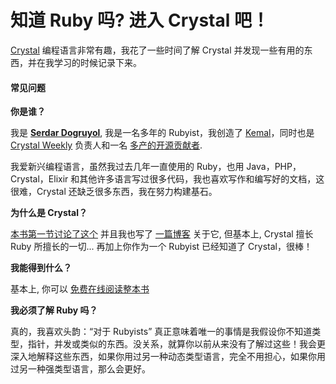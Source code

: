 # 知道 Ruby 吗? 进入 Crystal 吧！

[Crystal](http://crystal-lang.org/) 编程语言非常有趣，我花了一些时间了解 Crystal 并发现一些有用的东西，并在我学习的时候记录下来。

#### 常见问题

**你是谁？**

我是 [**Serdar Dogruyol**](https://github.com/sdogruyol), 我是一名多年的 Rubyist，我创造了 [Kemal](http://kemalcr.com/)，同时也是 [Crystal Weekly](http://www.crystalweekly.com/) 负责人和一名 [多产的开源贡献者](https://github.com/sdogruyol).

我爱新兴编程语言，虽然我过去几年一直使用的 Ruby，也用 Java，PHP，Crystal，Elixir 和其他许多语言写过很多代码，我也喜欢写作和编写好的文档，这很难，Crystal 还缺乏很多东西，我在努力构建基石。

**为什么是 Crystal？**

[本书第一节讨论了这个](http://www.crystalforrubyists.com/book/book.html#why-crystal) 并且我也写了 [一篇博客](http://serdardogruyol.com/why-crystal) 关于它, 但基本上, Crystal 擅长 Ruby 所擅长的一切... 再加上你作为一个 Rubyist 已经知道了 Crystal，很棒！

**我能得到什么？**

基本上, 你可以 [免费在线阅读整本书](http://www.crystalforrubyists.com/book/index.html)

**我必须了解 Ruby 吗？**

真的，我喜欢头韵：“对于 Rubyists” 真正意味着唯一的事情是我假设你不知道类型，指针，并发或类似的东西。没关系，就算你以前从来没有了解过这些！我会更深入地解释这些东西，如果你用过另一种动态类型语言，完全不用担心，如果你用过另一种强类型语言，那么会更好。
